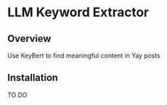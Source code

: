 # LLM Keyword Extractor

## Overview

Use KeyBert to find meaningful content in Yay posts

## Installation

TO DO